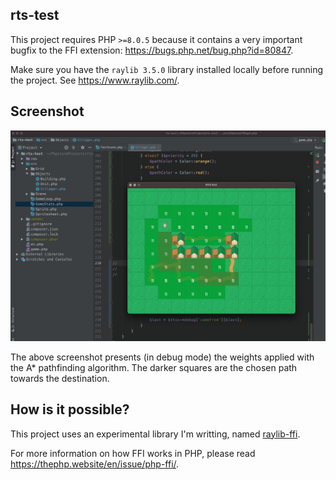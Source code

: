 rts-test
---

This project requires PHP `>=8.0.5`  because it contains a very important bugfix to the FFI extension: https://bugs.php.net/bug.php?id=80847.

Make sure you have the `raylib 3.5.0` library installed locally before running the project. See https://www.raylib.com/.

## Screenshot

![Pathfinding in debug mode](docs/pathfinding-demo.jpeg)

The above screenshot presents (in debug mode) the weights applied with the A* pathfinding algorithm. The darker squares are the chosen path towards the destination.

## How is it possible?

This project uses an experimental library I'm writting, named [raylib-ffi](https://github.com/nawarian/raylib-ffi).

For more information on how FFI works in PHP, please read https://thephp.website/en/issue/php-ffi/.

